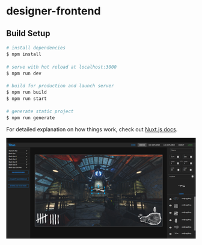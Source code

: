 # designer-frontend

## Build Setup

```bash
# install dependencies
$ npm install

# serve with hot reload at localhost:3000
$ npm run dev

# build for production and launch server
$ npm run build
$ npm run start

# generate static project
$ npm run generate
```

For detailed explanation on how things work, check out [Nuxt.js docs](https://nuxtjs.org).

![Screenshot 1](https://github.com/Mountain-Programmer/TitanEditor/blob/master/screenshots/Screenshot_2021-01-26%20designer-frontend%20-%20designer-frontend.png)
